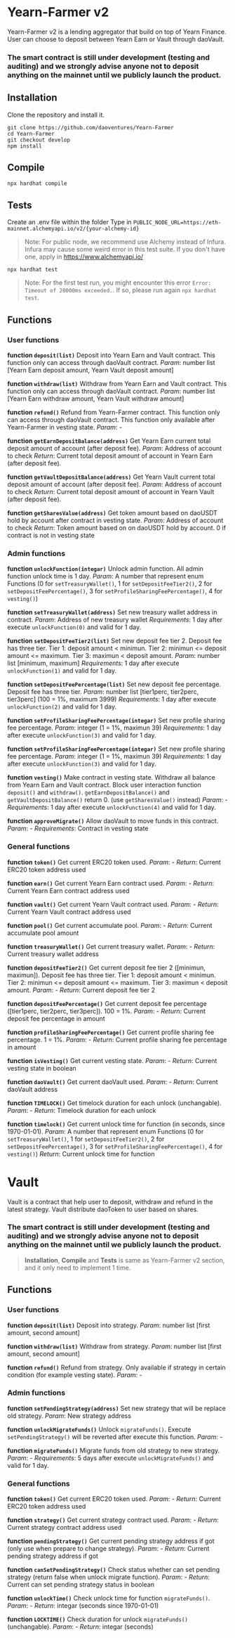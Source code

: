 
# Yearn-Farmer v2
Yearn-Farmer v2 is a lending aggregator that build on top of Yearn Finance. User can choose to deposit between Yearn Earn or Vault through daoVault.

### The smart contract is still under development (testing and auditing) and we strongly advise anyone not to deposit anything on the mainnet until we publicly launch the product.

## Installation
Clone the repository and install it.
```
git clone https://github.com/daoventures/Yearn-Farmer
cd Yearn-Farmer
git checkout develop
npm install
```

## Compile
```
npx hardhat compile
```

## Tests
Create an .env file within the folder
Type in `PUBLIC_NODE_URL=https://eth-mainnet.alchemyapi.io/v2/{your-alchemy-id}`
> Note: For public node, we recommend use Alchemy instead of Infura. Infura may cause some weird error in this test suite. If you don't have one, apply in https://www.alchemyapi.io/

```
npx hardhat test
```
> Note: For the first test run, you might encounter this error `Error: Timeout of 20000ms exceeded.`. If so, please run again `npx hardhat test`.

## Functions
### User functions
**function `deposit(list)`**
Deposit into Yearn Earn and Vault contract. This function only can access through daoVault contract.
*Param*: number list [Yearn Earn deposit amount, Yearn Vault deposit amount]

**function `withdraw(list)`**
Withdraw from Yearn Earn and Vault contract. This function only can access through daoVault contract.
*Param*: number list [Yearn Earn withdraw amount, Yearn Vault withdraw amount]

**function `refund()`**
Refund from Yearn-Farmer contract. This function only can access through daoVault contract. This function only available after Yearn-Farmer in vesting state.
*Param*: -

**function `getEarnDepositBalance(address)`**
Get Yearn Earn current total deposit amount of account (after deposit fee).
*Param*: Address of account to check
*Return*: Current total deposit amount of account in Yearn Earn (after deposit fee).

**function `getVaultDepositBalance(address)`**
Get Yearn Vault current total deposit amount of account (after deposit fee).
*Param*: Address of account to check
*Return*: Current total deposit amount of account in Yearn Vault (after deposit fee).

**function `getSharesValue(address)`**
Get token amount based on daoUSDT hold by account after contract in vesting state.
*Param*: Address of account to check
*Return*: Token amount based on on daoUSDT hold by account. 0 if contract is not in vesting state

### Admin functions
**function `unlockFunction(integar)`**
Unlock admin function. All admin function unlock time is 1 day.
*Param*: A number that represent enum Functions (0 for `setTreasuryWallet()`, 1 for `setDepositFeeTier2()`, 2 for `setDepositFeePercentage()`, 3 for `setProfileSharingFeePercentage()`, 4 for `vesting()`)

**function `setTreasuryWallet(address)`**
Set new treasury wallet address in contract.
*Param*: Address of new treasury wallet
*Requirements*: 1 day after execute `unlockFunction(0)` and valid for 1 day.

**function `setDepositFeeTier2(list)`**
Set new deposit fee tier 2.
Deposit fee has three tier. Tier 1: deposit amount < minimun. Tier 2: minimun <= deposit amount <= maximum. Tier 3: maximun < deposit amount.
*Param*: number list [minimum, maximum]
*Requirements*: 1 day after execute `unlockFunction(1)` and valid for 1 day.

**function `setDepositFeePercentage(list)`**
Set new deposit fee percentage. Deposit fee has three tier.
*Param*: number list [tier1perc, tier2perc, tier3perc] (100 = 1%, maximum 3999)
*Requirements*: 1 day after execute `unlockFunction(2)` and valid for 1 day.

**function `setProfileSharingFeePercentage(integar)`**
Set new profile sharing fee percentage.
*Param*: integer (1 = 1%, maximun 39)
*Requirements*: 1 day after execute `unlockFunction(3)` and valid for 1 day.

**function `setProfileSharingFeePercentage(integar)`**
Set new profile sharing fee percentage.
*Param*: integer (1 = 1%, maximun 39)
*Requirements*: 1 day after execute `unlockFunction(3)` and valid for 1 day.

**function `vesting()`**
Make contract in vesting state. Withdraw all balance from Yearn Earn and Vault contract. Block user interaction function `deposit()` and `withdraw()`. `getEarnDepositBalance()` and `getVaultDepositBalance()` return 0. (use `getSharesValue()` instead)
*Param*: -
*Requirements*: 1 day after execute `unlockFunction(4)` and valid for 1 day.

**function `approveMigrate()`**
Allow daoVault to move funds in this contract.
*Param*: -
*Requirements*: Contract in vesting state

### General functions
**function `token()`**
Get current ERC20 token used.
*Param*: -
*Return*: Current ERC20 token address used

**function `earn()`**
Get current Yearn Earn contract used.
*Param*: -
*Return*: Current Yearn Earn contract address used

**function `vault()`**
Get current Yearn Vault contract used.
*Param*: -
*Return*: Current Yearn Vault contract address used

**function `pool()`**
Get current accumulate pool.
*Param*: -
*Return*: Current accumulate pool amount

**function `treasuryWallet()`**
Get current treasury wallet.
*Param*: -
*Return*: Current treasury wallet address

**function `depositFeeTier2()`**
Get current deposit fee tier 2 ([minimun, maximun]).
Deposit fee has three tier. Tier 1: deposit amount < minimun. Tier 2: minimun <= deposit amount <= maximum. Tier 3: maximun < deposit amount.
*Param*: -
*Return*: Current deposit fee tier 2

**function `depositFeePercentage()`**
Get current deposit fee percentage ([tier1perc, tier2perc, tier3perc]). 100 = 1%.
*Param*: -
*Return*: Current deposit fee percentage in amount

**function `profileSharingFeePercentage()`**
Get current profile sharing fee percentage. 1 = 1%.
*Param*: -
*Return*: Current profile sharing fee percentage in amount

**function `isVesting()`**
Get current vesting state.
*Param*: -
*Return*: Current vesting state in boolean

**function `daoVault()`**
Get current daoVault used.
*Param*: -
*Return*: Current daoVault address

**function `TIMELOCK()`**
Get timelock duration for each unlock (unchangable).
*Param*: -
*Return*: Timelock duration for each unlock

**function `timelock()`**
Get current unlock time for function (in seconds, since 1970-01-01).
*Param*: A number that represent enum Functions (0 for `setTreasuryWallet()`, 1 for `setDepositFeeTier2()`, 2 for `setDepositFeePercentage()`, 3 for `setProfileSharingFeePercentage()`, 4 for `vesting()`)
*Return*: Current unlock time for function

# Vault
Vault is a contract that help user to deposit, withdraw and refund in the latest strategy. Vault distribute daoToken to user based on shares.

### The smart contract is still under development (testing and auditing) and we strongly advise anyone not to deposit anything on the mainnet until we publicly launch the product.

> **Installation**, **Compile** and **Tests** is same as Yearn-Farmer v2 section, and it only need to implement 1 time.

## Functions
### User functions
**function `deposit(list)`**
Deposit into strategy.
*Param*: number list [first amount, second amount]

**function `withdraw(list)`**
Withdraw from strategy.
*Param*: number list [first amount, second amount]

**function `refund()`**
Refund from strategy. Only available if strategy in certain condition (for example vesting state).
*Param*: -

### Admin functions
**function `setPendingStrategy(address)`**
Set new strategy that will be replace old strategy.
*Param*: New strategy address

**function `unlockMigrateFunds()`**
Unlock `migrateFunds()`. Execute `setPendingStrategy()` will be reverted after execute this function.
*Param*: -

**function `migrateFunds()`**
Migrate funds from old strategy to new strategy.
*Param*: -
*Requirements*: 5 days after execute `unlockMigrateFunds()` and valid for 1 day.  

### General functions
**function `token()`**
Get current ERC20 token used.
*Param*: -
*Return*: Current ERC20 token address used

**function `strategy()`**
Get current strategy contract used.
*Param*: -
*Return*: Current strategy contract address used

**function `pendingStrategy()`**
Get current pending strategy address if got (only use when prepare to change strategy).
*Param*: -
*Return*: Current pending strategy address if got

**function `canSetPendingStrategy()`**
Check status whether can set pending strategy (return false when unlock migrate function).
*Param*: -
*Return*: Current can set pending strategy status in boolean

**function `unlockTime()`**
Check unlock time for function `migrateFunds()`.
*Param*: -
*Return*: integar (seconds since 1970-01-01)

**function `LOCKTIME()`**
Check duration for unlock `migrateFunds()` (unchangable).
*Param*: -
*Return*: integar (seconds)